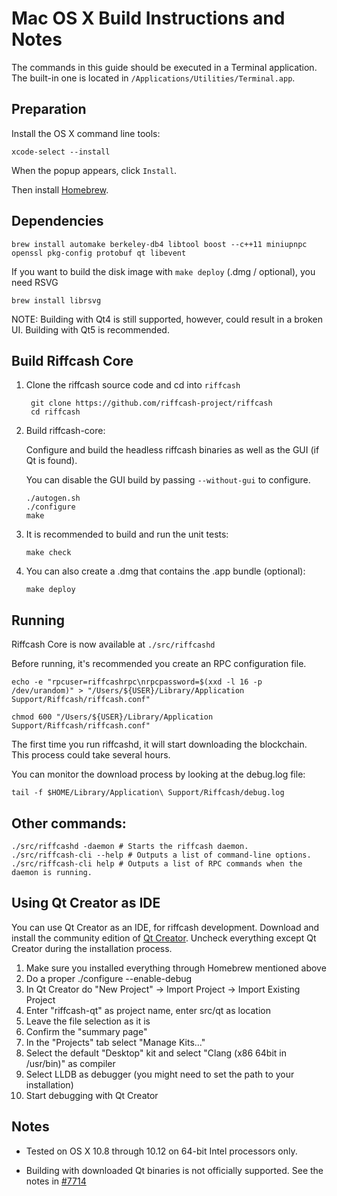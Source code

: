 Mac OS X Build Instructions and Notes
====================================
The commands in this guide should be executed in a Terminal application.
The built-in one is located in `/Applications/Utilities/Terminal.app`.

Preparation
-----------
Install the OS X command line tools:

`xcode-select --install`

When the popup appears, click `Install`.

Then install [Homebrew](https://brew.sh).

Dependencies
----------------------

    brew install automake berkeley-db4 libtool boost --c++11 miniupnpc openssl pkg-config protobuf qt libevent

If you want to build the disk image with `make deploy` (.dmg / optional), you need RSVG

    brew install librsvg

NOTE: Building with Qt4 is still supported, however, could result in a broken UI. Building with Qt5 is recommended.

Build Riffcash Core
------------------------

1. Clone the riffcash source code and cd into `riffcash`

        git clone https://github.com/riffcash-project/riffcash
        cd riffcash

2.  Build riffcash-core:

    Configure and build the headless riffcash binaries as well as the GUI (if Qt is found).

    You can disable the GUI build by passing `--without-gui` to configure.

        ./autogen.sh
        ./configure
        make

3.  It is recommended to build and run the unit tests:

        make check

4.  You can also create a .dmg that contains the .app bundle (optional):

        make deploy

Running
-------

Riffcash Core is now available at `./src/riffcashd`

Before running, it's recommended you create an RPC configuration file.

    echo -e "rpcuser=riffcashrpc\nrpcpassword=$(xxd -l 16 -p /dev/urandom)" > "/Users/${USER}/Library/Application Support/Riffcash/riffcash.conf"

    chmod 600 "/Users/${USER}/Library/Application Support/Riffcash/riffcash.conf"

The first time you run riffcashd, it will start downloading the blockchain. This process could take several hours.

You can monitor the download process by looking at the debug.log file:

    tail -f $HOME/Library/Application\ Support/Riffcash/debug.log

Other commands:
-------

    ./src/riffcashd -daemon # Starts the riffcash daemon.
    ./src/riffcash-cli --help # Outputs a list of command-line options.
    ./src/riffcash-cli help # Outputs a list of RPC commands when the daemon is running.

Using Qt Creator as IDE
------------------------
You can use Qt Creator as an IDE, for riffcash development.
Download and install the community edition of [Qt Creator](https://www.qt.io/download/).
Uncheck everything except Qt Creator during the installation process.

1. Make sure you installed everything through Homebrew mentioned above
2. Do a proper ./configure --enable-debug
3. In Qt Creator do "New Project" -> Import Project -> Import Existing Project
4. Enter "riffcash-qt" as project name, enter src/qt as location
5. Leave the file selection as it is
6. Confirm the "summary page"
7. In the "Projects" tab select "Manage Kits..."
8. Select the default "Desktop" kit and select "Clang (x86 64bit in /usr/bin)" as compiler
9. Select LLDB as debugger (you might need to set the path to your installation)
10. Start debugging with Qt Creator

Notes
-----

* Tested on OS X 10.8 through 10.12 on 64-bit Intel processors only.

* Building with downloaded Qt binaries is not officially supported. See the notes in [#7714](https://github.com/bitcoin/bitcoin/issues/7714)

